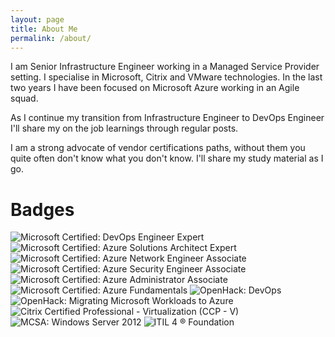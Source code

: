 ```yaml
---
layout: page
title: About Me
permalink: /about/
---
```


I am Senior Infrastructure Engineer working in a Managed Service Provider setting. 
I specialise in Microsoft, Citrix and VMware technologies.
In the last two years I have been focused on Microsoft Azure working in an Agile squad.

As I continue my transition from Infrastructure Engineer to DevOps Engineer I'll share my on the job learnings through regular posts. 

I am a strong advocate of vendor certifications paths, without them you quite often don't know what you don't know. I'll share my study material as I go.

# Badges
![Microsoft Certified: DevOps Engineer Expert](/badges/microsoft-certified-devops-engineer-expert144x144.png)
![Microsoft Certified: Azure Solutions Architect Expert](/badges/microsoft-certified-azure-solutions-architect-expert144x144.png)
![Microsoft Certified: Azure Network Engineer Associate](/badges/microsoft-certified-azure-network-engineer-associate144x144.png)
![Microsoft Certified: Azure Security Engineer Associate](/badges/microsoft-certified-azure-security-engineer-associate144x144.png)
![Microsoft Certified: Azure Administrator Associate](/badges/microsoft-certified-azure-administrator-associate144x144.png)
![Microsoft Certified: Azure Fundamentals](/badges/microsoft-certified-azure-fundamentals144x144.png)
![OpenHack: DevOps](/badges/openhack-devops.png)
![OpenHack: Migrating Microsoft Workloads to Azure](/badges/openhack-migrating-microsoft-workloads-to-azure.png)
![Citrix Certified Professional - Virtualization (CCP - V)](/badges/citrix-certified-professional-virtualization-ccp-v.5.png)
![MCSA: Windows Server 2012](/badges/mcsa-windows-server-2012-certified-2016.png)
![ITIL 4 ® Foundation](/badges/itil-4-foundation.png)
